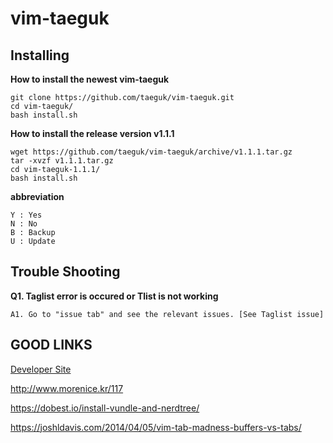 vim-taeguk
=============

Installing
----------

__How to install the newest vim-taeguk__
	
	git clone https://github.com/taeguk/vim-taeguk.git
	cd vim-taeguk/
	bash install.sh
	
__How to install the release version v1.1.1__

	wget https://github.com/taeguk/vim-taeguk/archive/v1.1.1.tar.gz
	tar -xvzf v1.1.1.tar.gz
	cd vim-taeguk-1.1.1/
	bash install.sh
	
__abbreviation__
	
	Y : Yes
	N : No
	B : Backup
	U : Update


Trouble Shooting
----------------

__Q1. Taglist error is occured or Tlist is not working__

    A1. Go to "issue tab" and see the relevant issues. [See Taglist issue]

	
GOOD LINKS
----------
[Developer Site](http://taeguk.me)

http://www.morenice.kr/117

https://dobest.io/install-vundle-and-nerdtree/

https://joshldavis.com/2014/04/05/vim-tab-madness-buffers-vs-tabs/


[See Taglist issue]:https://github.com/taeguk/vim-taeguk/issues/1
